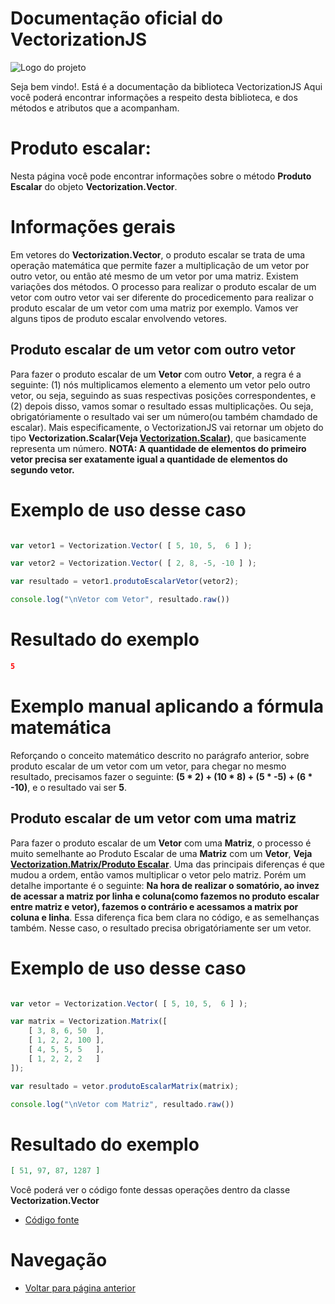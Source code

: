 # Documentação oficial do VectorizationJS
![Logo do projeto](https://github.com/WilliamJardim/VectorizationJS/blob/main/imagens/logo512x512.png)

Seja bem vindo!. Está é a documentação da biblioteca VectorizationJS
Aqui você poderá encontrar informações a respeito desta biblioteca, e dos métodos e atributos que a acompanham.

# Produto escalar:
Nesta página você pode encontrar informações sobre o método **Produto Escalar** do objeto **Vectorization.Vector**.

# Informações gerais
Em vetores do **Vectorization.Vector**, o produto escalar se trata de uma operação matemática que permite fazer a multiplicação de um vetor por outro vetor, ou então até mesmo de um vetor por uma matriz. Existem variações dos métodos. O processo para realizar o produto escalar de um vetor com outro vetor vai ser diferente do procedicemento para realizar o produto escalar de um vetor com uma matriz por exemplo. Vamos ver alguns tipos de produto escalar envolvendo vetores.

## Produto escalar de um vetor com outro vetor
Para fazer o produto escalar de um **Vetor** com outro **Vetor**, a regra é a seguinte: (1) nós multiplicamos elemento a elemento um vetor pelo outro vetor, ou seja, seguindo as suas respectivas posições correspondentes, e (2) depois disso, vamos somar o resultado essas multiplicações. Ou seja, obrigatóriamente o resultado vai ser um número(ou também chamdado de escalar). Mais especificamente, o VectorizationJS vai retornar um objeto do tipo **Vectorization.Scalar(Veja [Vectorization.Scalar](../../../Scalar/page.md))**, que basicamente representa um número. **NOTA: A quantidade de elementos do primeiro vetor precisa ser exatamente igual a quantidade de elementos do segundo vetor.**

# Exemplo de uso desse caso
```javascript

var vetor1 = Vectorization.Vector( [ 5, 10, 5,  6 ] );

var vetor2 = Vectorization.Vector( [ 2, 8, -5, -10 ] );

var resultado = vetor1.produtoEscalarVetor(vetor2);

console.log("\nVetor com Vetor", resultado.raw())
```

# Resultado do exemplo
```json
5
```

# Exemplo manual aplicando a fórmula matemática
Reforçando o conceito matemático descrito no parágrafo anterior, sobre produto escalar de um vetor com um vetor, para chegar no mesmo resultado, precisamos fazer o seguinte: **(5 * 2) + (10 * 8) + (5 * -5) + (6 * -10)**, e o resultado vai ser **5**.

## Produto escalar de um vetor com uma matriz
Para fazer o produto escalar de um **Vetor** com uma **Matriz**, o processo é muito semelhante ao Produto Escalar de uma **Matriz** com um **Vetor**, **Veja [Vectorization.Matrix/Produto Escalar](../../../Matrix/Metodos/ProdutoEscalar/page.md)**. Uma das principais diferenças é que mudou a ordem, então vamos multiplicar o vetor pelo matriz. Porém um detalhe importante é o seguinte: **Na hora de realizar o somatório, ao invez de acessar a matriz por linha e coluna(como fazemos no produto escalar entre matriz e vetor), fazemos o contrário e acessamos a  matrix por coluna e linha**. Essa diferença fica bem clara no código, e as semelhanças também. Nesse caso, o resultado precisa obrigatóriamente ser um vetor.

# Exemplo de uso desse caso
```javascript

var vetor = Vectorization.Vector( [ 5, 10, 5,  6 ] );

var matrix = Vectorization.Matrix([
    [ 3, 8, 6, 50  ],
    [ 1, 2, 2, 100 ],
    [ 4, 5, 5, 5   ],
    [ 1, 2, 2, 2   ]
]);

var resultado = vetor.produtoEscalarMatrix(matrix);

console.log("\nVetor com Matriz", resultado.raw())
```

# Resultado do exemplo
```json
[ 51, 97, 87, 1287 ]
```

Você poderá ver o código fonte dessas operações dentro da classe **Vectorization.Vector**
* [Código fonte](https://github.com/WilliamJardim/VectorizationJS/blob/main/src/Vector.js)

# Navegação
* [Voltar para página anterior](../page.md)